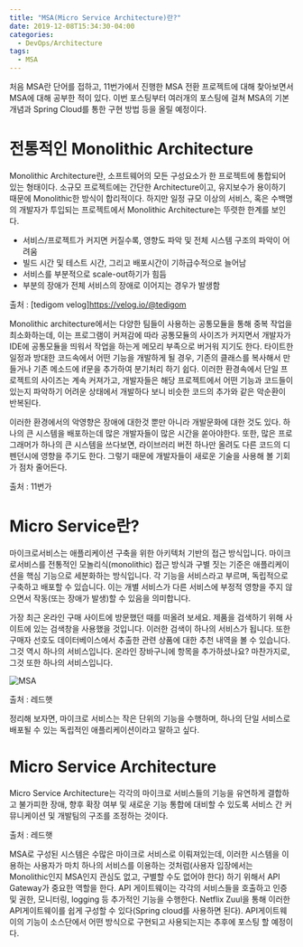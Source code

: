 ```yaml
---
title: "MSA(Micro Service Architecture)란?"
date: 2019-12-08T15:34:30-04:00
categories:
  - DevOps/Architecture
tags:
  - MSA
---
```


처음 MSA란 단어를 접하고, 11번가에서 진행한 MSA 전환 프로젝트에 대해 찾아보면서 MSA에 대해 공부한 적이 있다. 이번 포스팅부터 여러개의 포스팅에 걸쳐 MSA의 기본 개념과 Spring Cloud를 통한 구현 방법 등을 올릴 예정이다. 

# 전통적인 Monolithic Architecture

Monolithic Architecture란, 소프트웨어의 모든 구성요소가 한 프로젝트에 통합되어 있는 형태이다. 소규모 프로젝트에는 간단한 Architecture이고, 유지보수가 용이하기 때문에 Monolithic한 방식이 합리적이다.
하지만 일정 규모 이상의 서비스, 혹은 수백명의 개발자가 투입되는 프로젝트에서 Monolithic Architecture는 뚜렷한 한계를 보인다.
- 서비스/프로젝트가 커지면 커질수록, 영향도 파악 및 전체 시스템 구조의 파악이 어려움
- 빌드 시간 및 테스트 시간, 그리고 배포시간이 기하급수적으로 늘어남
- 서비스를 부분적으로 scale-out하기가 힘듬
- 부분의 장애가 전체 서비스의 장애로 이어지는 경우가 발생함

출처 : [tedigom velog]https://velog.io/@tedigom

Monolithic architecture에서는 다양한 팀들이 사용하는 공통모듈을 통해 중복 작업을 최소화하는데, 이는 프로그램이 커져감에 따라 공통모듈의 사이즈가 커지면서 개발자가 IDE에 공통모듈을 띄워서 작업을 하는게 메모리 부족으로 버거워 지기도 한다. 타이트한 일정과 방대한 코드속에서 어떤 기능을 개발하게 될 경우, 기존의 클래스를 복사해서 만들거나 기존 메소드에 if문을 추가하여 분기처리 하기 쉽다. 이러한 환경속에서 단일 프로젝트의 사이즈는 계속 커져가고, 개발자들은 해당 프로젝트에서 어떤 기능과 코드들이 있는지 파악하기 어려운 상태에서 개발하다 보니 비슷한 코드의 추가와 같은 악순환이 반복된다.

이러한 환경에서의 악영향은 장애에 대한것 뿐만 아니라 개발문화에 대한 것도 있다. 하나의 큰 시스템을 배포하는데 많은 개발자들이 많은 시간을 쏟아야한다. 또한, 많은 프로그래머가 하나의 큰 시스템을 쓰다보면, 라이브러리 버전 하나만 올려도 다른 코드의 디펜던시에 영향을 주기도 한다. 그렇기 때문에 개발자들이 새로운 기술을 사용해 볼 기회가 점차 줄어든다.

출처 : 11번가

# Micro Service란?

마이크로서비스는 애플리케이션 구축을 위한 아키텍처 기반의 접근 방식입니다. 마이크로서비스를 전통적인 모놀리식(monolithic) 접근 방식과 구별 짓는 기준은 애플리케이션을 핵심 기능으로 세분화하는 방식입니다. 각 기능을 서비스라고 부르며, 독립적으로 구축하고 배포할 수 있습니다. 이는 개별 서비스가 다른 서비스에 부정적 영향을 주지 않으면서 작동(또는 장애가 발생)할 수 있음을 의미합니다.

가장 최근 온라인 구매 사이트에 방문했던 때를 떠올려 보세요. 제품을 검색하기 위해 사이트에 있는 검색창을 사용했을 것입니다. 이러한 검색이 하나의 서비스가 됩니다. 또한 구매자 선호도 데이터베이스에서 추출한 관련 상품에 대한 추천 내역을 볼 수 있습니다. 그것 역시 하나의 서비스입니다. 온라인 장바구니에 항목을 추가하셨나요? 마찬가지로, 그것 또한 하나의 서비스입니다.

![MSA](https://www.redhat.com/cms/managed-files/monolithic-vs-microservices.png)

출처 : 레드햇

정리해 보자면, 마이크로 서비스는 작은 단위의 기능을 수행하며, 하나의 단일 서비스로 배포될 수 있는 독립적인 애플리케이션이라고 말하고 싶다.

# Micro Service Architecture

Micro Service Architecture는 각각의 마이크로 서비스들의 기능을 유연하게 결합하고 불가피한 장애, 향후 확장 여부 및 새로운 기능 통합에 대비할 수 있도록 서비스 간 커뮤니케이션 및 개발팀의 구조를 조정하는 것이다.

출처 : 레드햇

MSA로 구성된 시스템은 수많은 마이크로 서비스로 이뤄져있는데, 이러한 시스템을 이용하는 사용자가 마치 하나의 서비스를 이용하는 것처럼(사용자 입장에서는 Monolithic인지 MSA인지 관심도 없고, 구별할 수도 없어야 한다) 하기 위해서 API Gateway가 중요한 역할을 한다. API 게이트웨이는 각각의 서비스들을 호출하고 인증 및 권한, 모니터링, logging 등 추가적인 기능을 수행한다. Netflix Zuul을 통해 이러한 API게이트웨이를 쉽게 구성할 수 있다(Spring cloud를 사용하면 된다). API게이트웨이의 기능이 소스단에서 어떤 방식으로 구현되고 사용되는지는 추후에 포스팅 할 예정이다.
